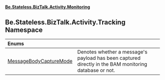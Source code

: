 #### [Be.Stateless.BizTalk.Activity.Monitoring](README.md 'README')

## Be.Stateless.BizTalk.Activity.Tracking Namespace

| Enums | |
| :--- | :--- |
| [MessageBodyCaptureMode](MessageBodyCaptureMode.md 'Be.Stateless.BizTalk.Activity.Tracking.MessageBodyCaptureMode') | Denotes whether a message's payload has been captured directly in the BAM monitoring database or not. |
